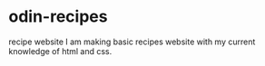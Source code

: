 # odin-recipes

recipe website
I am making basic recipes website with my current knowledge of html and css.
